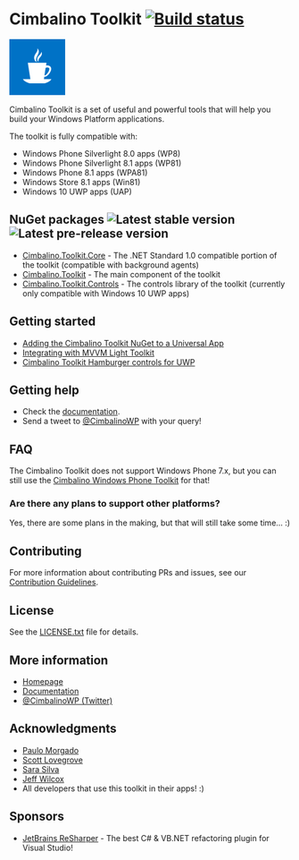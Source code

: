 # Cimbalino Toolkit [![Build status](https://ci.appveyor.com/api/projects/status/0p6a4efon0vjq8pg?svg=true)](https://ci.appveyor.com/project/Cimbalino/cimbalino-toolkit "Build Status")

![Cimbalino Toolkit](https://github.com/Cimbalino/Cimbalino-Toolkit/raw/master/Cimbalino.Toolkit.png "Cimbalino Toolkit")

Cimbalino Toolkit is a set of useful and powerful tools that will help you build your Windows Platform applications.

The toolkit is fully compatible with:

* Windows Phone Silverlight 8.0 apps (WP8)
* Windows Phone Silverlight 8.1 apps (WP81)
* Windows Phone 8.1 apps (WPA81)
* Windows Store 8.1 apps (Win81)
* Windows 10 UWP apps (UAP)

## NuGet packages ![Latest stable version](https://img.shields.io/nuget/v/Cimbalino.Toolkit.svg?style=flat "Latest stable version")  ![Latest pre-release version](https://img.shields.io/nuget/vpre/Cimbalino.Toolkit.svg?style=flat "Latest pre-release version")

* [Cimbalino.Toolkit.Core](https://www.nuget.org/packages/Cimbalino.Toolkit.Core) - The .NET Standard 1.0 compatible portion of the toolkit (compatible with background agents)
* [Cimbalino.Toolkit](https://www.nuget.org/packages/Cimbalino.Toolkit) - The main component of the toolkit
* [Cimbalino.Toolkit.Controls](https://www.nuget.org/packages/Cimbalino.Toolkit.Controls) - The controls library of the toolkit (currently only compatible with Windows 10 UWP apps)

## Getting started

* [Adding the Cimbalino Toolkit NuGet to a Universal App](https://www.pedrolamas.com/2015/01/05/cimbalino-toolkit-step-by-step/)
* [Integrating with MVVM Light Toolkit](https://www.pedrolamas.com/2015/01/26/cimbalino-toolkit-integrating-with-mvvm-light-toolkit/)
* [Cimbalino Toolkit Hamburger controls for UWP](https://www.pedrolamas.com/2016/03/07/cimbalino-toolkit-hamburger-controls-for-uwp/)

## Getting help

* Check the [documentation](http://cimbalino.org/help).
* Send a tweet to [@CimbalinoWP](http://twitter.com/CimbalinoWP) with your query!

## FAQ

The Cimbalino Toolkit does not support Windows Phone 7.x, but you can still use the [Cimbalino Windows Phone Toolkit](https://github.com/Cimbalino/Cimbalino-Phone-Toolkit) for that!

### Are there any plans to support other platforms?

Yes, there are some plans in the making, but that will still take some time... :) 

## Contributing

For more information about contributing PRs and issues, see our [Contribution Guidelines](https://github.com/Cimbalino/Cimbalino-Toolkit/blob/master/CONTRIBUTING.md).

## License

See the [LICENSE.txt](https://github.com/Cimbalino/Cimbalino-Toolkit/blob/master/LICENSE.txt) file for details.

## More information

* [Homepage](http://cimbalino.org)
* [Documentation](http://cimbalino.org/help)
* [@CimbalinoWP (Twitter)](http://twitter.com/CimbalinoWP)

## Acknowledgments

* [Paulo Morgado](https://twitter.com/PauloMorgado)
* [Scott Lovegrove](https://twitter.com/scottisafool)
* [Sara Silva](https://twitter.com/saramgsilva)
* [Jeff Wilcox](https://twitter.com/jeffwilcox)
* All developers that use this toolkit in their apps! :)

## Sponsors

* [JetBrains ReSharper](http://www.jetbrains.com/resharper) - The best C# & VB.NET refactoring plugin for Visual Studio!